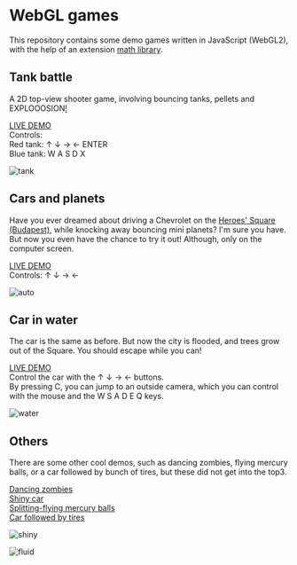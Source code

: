 
# WebGL games

This repository contains some demo games written in JavaScript (WebGL2), with the help of an extension [math library](https://github.com/szecsi/WebGLMath).


## Tank battle

A 2D top-view shooter game, involving bouncing tanks, pellets and EXPLOOOSION[!](https://www.youtube.com/watch?v=jar1LTxxAeM)

[LIVE DEMO](http://zalavari.nhely.hu/WebGL/tank)  
Controls:  
Red tank: ↑ ↓ → ← ENTER  
Blue tank: W A S D X

![tank](https://drive.google.com/uc?id=1D_5HsO6GoFeVt5F56r4QOLqAKhqHb_jM&export=download)

## Cars and planets

Have you ever dreamed about driving a Chevrolet on the [Heroes' Square (Budapest)](https://en.wikipedia.org/wiki/Heroes%27_Square_(Budapest)), while knocking away bouncing mini planets?
I'm sure you have. But now you even have the chance to try it out! Although, only on the computer screen.

[LIVE DEMO](http://zalavari.nhely.hu/WebGL/auto)  
Controls: ↑ ↓ → ←

![auto](https://drive.google.com/u/0/uc?id=1xbTZqkvWWoWliu2CP7OOO8RLREF6fHQx&export=download)

## Car in water

The car is the same as before. But now the city is flooded, and trees grow out of the Square. You should escape while you can!


[LIVE DEMO](http://zalavari.nhely.hu/WebGL/water)  
Control the car with the ↑ ↓ → ← buttons.  
By pressing C, you can jump to an outside camera, which you can control with the mouse and the W S A D E Q keys.

![water](https://drive.google.com/uc?id=1AsNdlAM1xOiuenFszVZYWawASU5wu5-t&export=download)

## Others

There are some other cool demos, such as dancing zombies, flying mercury balls, or a car followed by bunch of tires, but these did not get into the top3.


[Dancing zombies](http://zalavari.nhely.hu/WebGL/dancing_zombies)  
[Shiny car](http://zalavari.nhely.hu/WebGL/shiny_car)  
[Splitting-flying mercury balls](http://zalavari.nhely.hu/WebGL/mirrorfluid)  
[Car followed by tires](http://zalavari.nhely.hu/WebGL/snake)  

![shiny](https://drive.google.com/uc?id=1149T2O5LkCjW0lVn_mKg8hsx5HYHaiYQ&export=download)

![fluid](https://drive.google.com/uc?id=1eYBg89BusY1XfmvWkPQlimEdbU9PH5mW&export=download)

